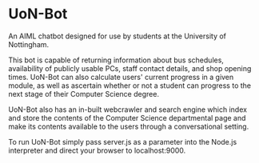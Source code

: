 # UoN-Bot
An AIML chatbot designed for use by students at the University of Nottingham.

This bot is capable of returning information about bus schedules, availability of publicly usable PCs, staff contact details, and shop opening times. UoN-Bot can also calculate users' current progress in a given module, as well as ascertain whether or not a student can progress to the next stage of their Computer Science degree.

UoN-Bot also has an in-built webcrawler and search engine which index and store the contents of the Computer Science departmental page and make its contents available to the users through a conversational setting.

To run UoN-Bot simply pass server.js as a parameter into the Node.js interpreter and direct your browser to localhost:9000.
